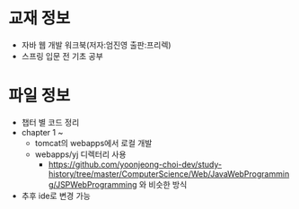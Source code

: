 # 교재 정보
- 자바 웹 개발 워크북(저자:엄진영 출판:프리렉)
- 스프링 입문 전 기초 공부

# 파일 정보
- 챕터 별 코드 정리
- chapter 1 ~
  - tomcat의 webapps에서 로컬 개발
  - webapps/yj 디렉터리 사용
	 - https://github.com/yoonjeong-choi-dev/study-history/tree/master/ComputerScience/Web/JavaWebProgramming/JSPWebProgramming 와 비슷한 방식
- 추후 ide로 변경 가능
